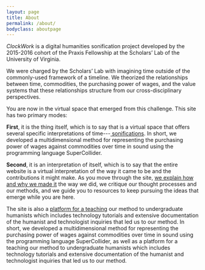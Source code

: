 ```yaml
---
layout: page
title: About
permalink: /about/
bodyclass: aboutpage
---
```


*ClockWork* is a digital humanities sonification project developed by the 2015-2016 cohort of the Praxis Fellowship at the Scholars’ Lab of the University of Virginia.

We were charged by the Scholars’ Lab with imagining time outside of the commonly-used framework of a timeline. We theorized the relationships between time, commodities, the purchasing power of wages, and the value systems that these relationships structure from our cross-disciplinary perspectives.

You are now in the virtual space that emerged from this challenge. This site has two primary modes:

**First**, it is the thing itself, which is to say that is a virtual space that offers several specific interpretations of time---<a href="http://clockwork.scholarslab.org/sonification/"> sonifications</a>. In short, we developed a multidimensional method for representing the purchasing power of wages against commodities over time in sound using the programming language SuperCollider.

**Second**, it is an interpretation of itself, which is to say that the entire website is a virtual interpretation of the way it came to be and the contributions it might make. As you move through the site, <a href="http://clockwork.scholarslab.org/bikeshed-doc/questions-towards-humanities-data.html"> we explain how and why we made it</a> the way we did, we critique our thought processes and our methods, and we guide you to resources to keep pursuing the ideas that emerge while you are here.

The site is also a <a href="http://clockwork.scholarslab.org/curriculum/"> platform for a teaching</a> our method to undergraduate humanists which includes technology tutorials and extensive documentation of the humanist and technologist inquiries that led us to our method. In short, we developed a multidimensional method for representing the purchasing power of wages against commodities over time in sound using the programming language SuperCollider, as well as a platform for a teaching our method to undergraduate humanists which includes technology tutorials and extensive documentation of the humanist and technologist inquiries that led us to our method.
